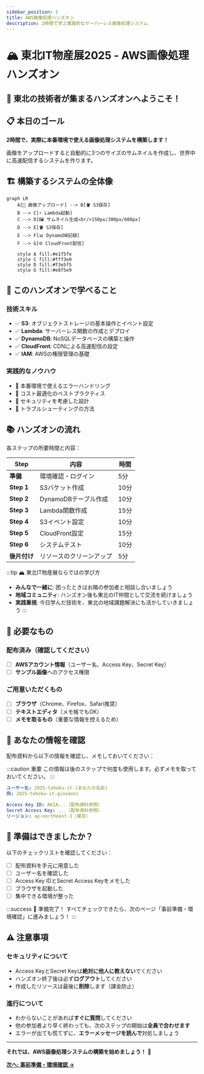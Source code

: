 ```yaml
---
sidebar_position: 1
title: AWS画像処理ハンズオン
description: 2時間で学ぶ実践的なサーバーレス画像処理システム
---
```


# 🏔️ 東北IT物産展2025 - AWS画像処理ハンズオン

## 🌾 東北の技術者が集まるハンズオンへようこそ！

## 📋 本日のゴール

**2時間で、実際に本番環境で使える画像処理システムを構築します！**

画像をアップロードすると自動的に3つのサイズのサムネイルを作成し、世界中に高速配信するシステムを作ります。

## 🏗️ 構築するシステムの全体像

```mermaid
graph LR
    A[📸 画像アップロード] --> B[🪣 S3保存]
    B --> C[⚡ Lambda起動]
    C --> D[🖼️ サムネイル生成<br/>150px/300px/600px]
    D --> E[🪣 S3保存]
    E --> F[📊 DynamoDB記録]
    F --> G[🌐 CloudFront配信]
    
    style A fill:#e1f5fe
    style C fill:#fff3e0
    style D fill:#f3e5f5
    style G fill:#e8f5e9
```

## 🎯 このハンズオンで学べること

### 技術スキル
- ✅ **S3**: オブジェクトストレージの基本操作とイベント設定
- ✅ **Lambda**: サーバーレス関数の作成とデプロイ
- ✅ **DynamoDB**: NoSQLデータベースの構築と操作
- ✅ **CloudFront**: CDNによる高速配信の設定
- ✅ **IAM**: AWSの権限管理の基礎

### 実践的なノウハウ
- 📌 本番環境で使えるエラーハンドリング
- 📌 コスト最適化のベストプラクティス
- 📌 セキュリティを考慮した設計
- 📌 トラブルシューティングの方法

## 📚 ハンズオンの流れ

各ステップの所要時間と内容：

| Step | 内容 | 時間 |
|------|------|------|
| **準備** | 環境確認・ログイン | 5分 |
| **Step 1** | S3バケット作成 | 10分 |
| **Step 2** | DynamoDBテーブル作成 | 10分 |
| **Step 3** | Lambda関数作成 | 15分 |
| **Step 4** | S3イベント設定 | 10分 |
| **Step 5** | CloudFront設定 | 15分 |
| **Step 6** | システムテスト | 10分 |
| **後片付け** | リソースのクリーンアップ | 5分 |

:::tip 🏔️ 東北IT物産展ならではの学び方
- **みんなで一緒に**: 困ったときはお隣の参加者と相談し合いましょう
- **地域コミュニティ**: ハンズオン後も東北のIT仲間として交流を続けましょう
- **実践重視**: 今日学んだ技術を、東北の地域課題解決にも活かしていきましょう
:::

## 🔧 必要なもの

### 配布済み（確認してください）
- [ ] **AWSアカウント情報**（ユーザー名、Access Key、Secret Key）
- [ ] **サンプル画像**へのアクセス権限

### ご用意いただくもの
- [ ] **ブラウザ**（Chrome、Firefox、Safari推奨）
- [ ] **テキストエディタ**（メモ帳でもOK）
- [ ] **メモを取るもの**（重要な情報を控えるため）

## 📝 あなたの情報を確認

配布資料から以下の情報を確認し、メモしておいてください：

:::caution 重要
この情報は後のステップで何度も使用します。必ずメモを取っておいてください。
:::

```yaml
ユーザー名: 2025-tohoku-it-[あなたの名前]
例: 2025-tohoku-it-giovanni

Access Key ID: AKIA...（配布資料参照）
Secret Access Key: ...（配布資料参照）
リージョン: ap-northeast-1（東京）
```

## 🚦 準備はできましたか？

以下のチェックリストを確認してください：

- [ ] 配布資料を手元に用意した
- [ ] ユーザー名を確認した
- [ ] Access Key IDとSecret Access Keyをメモした
- [ ] ブラウザを起動した
- [ ] 集中できる環境が整った

:::success 🎉 準備完了！
すべてチェックできたら、次のページ「事前準備・環境確認」に進みましょう！
:::

## ⚠️ 注意事項

### セキュリティについて
- Access KeyとSecret Keyは**絶対に他人に教えない**でください
- ハンズオン終了後は必ず**ログアウト**してください
- 作成したリソースは最後に**削除**します（課金防止）

### 進行について
- わからないことがあれば**すぐに質問**してください
- 他の参加者より早く終わっても、次のステップの開始は**全員で合わせます**
- エラーが出ても慌てずに、**エラーメッセージを読んで**対処しましょう

---

<div style={{textAlign: 'center', marginTop: '2rem'}}>

**それでは、AWS画像処理システムの構築を始めましょう！** 🚀

[**次へ: 事前準備・環境確認 →**](./preparation)

</div>